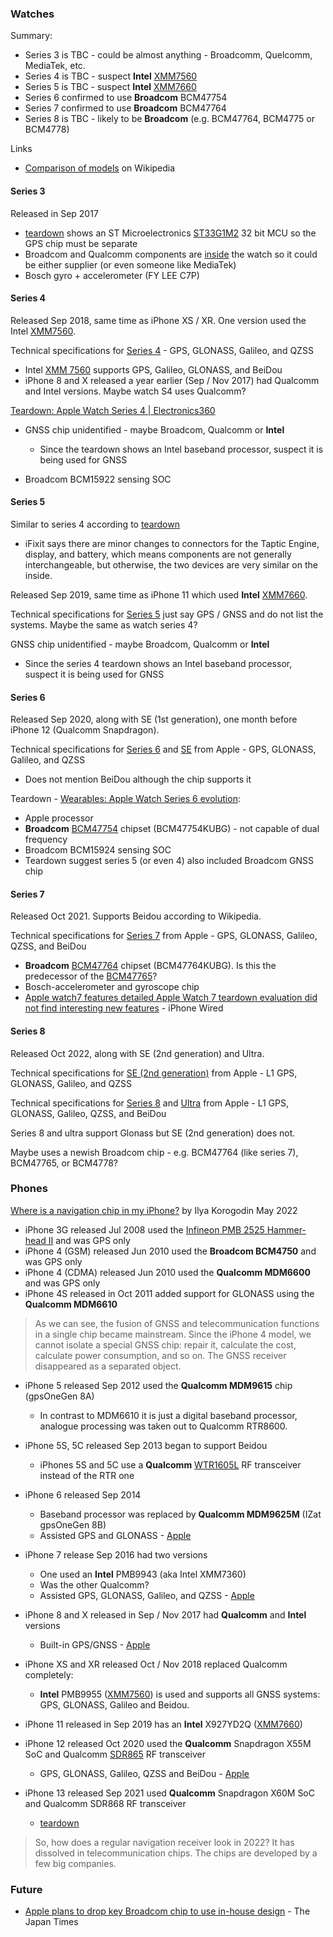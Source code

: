 ### Watches

Summary:

- Series 3 is TBC - could be almost anything - Broadcomm, Quelcomm, MediaTek, etc.
- Series 4 is TBC - suspect **Intel** [XMM7560](https://www.intel.com/content/www/us/en/products/docs/wireless-products/mobile-communications/xmm-7560-brief.html)
- Series 5 is TBC - suspect **Intel** [XMM7660](https://www.intel.com/content/www/us/en/products/docs/wireless-products/mobile-communications/xmm-7660-brief.html)
- Series 6 confirmed to use **Broadcom** BCM47754
- Series 7 confirmed to use **Broadcom** BCM47764
- Series 8 is TBC - likely to be **Broadcom** (e.g. BCM47764, BCM4775 or BCM4778)

Links

- [Comparison of models](https://en.wikipedia.org/wiki/Apple_Watch#Comparison_of_models) on Wikipedia



#### Series 3

Released in Sep 2017

- [teardown](https://www.ifixit.com/Teardown/Apple+Watch+Series+3+Teardown/97521) shows an ST Microelectronics [ST33G1M2](http://www.st.com/content/ccc/resource/technical/document/data_brief/81/c6/7d/4e/ae/23/4e/72/DM00095982.pdf/files/DM00095982.pdf/jcr:content/translations/en.DM00095982.pdf) 32 bit MCU so the GPS chip must be separate
- Broadcom and Qualcomm components are [inside](https://seekingalpha.com/article/4113383-qualcomm-inside-apple-watch-series-3) the watch so it could be either supplier (or even someone like MediaTek)
- Bosch gyro + accelerometer (FY LEE C7P)



#### Series 4

Released Sep 2018, same time as iPhone XS / XR. One version used the Intel [XMM7560](https://www.intel.com/content/www/us/en/products/docs/wireless-products/mobile-communications/xmm-7560-brief.html).

Technical specifications for [Series 4](https://support.apple.com/kb/SP778) - GPS, GLONASS, Galileo, and QZSS

- Intel [XMM 7560](https://www.intel.com/content/www/us/en/products/docs/wireless-products/mobile-communications/xmm-7560-brief.html) supports GPS, Galileo, GLONASS, and BeiDou
- iPhone 8 and X released a year earlier (Sep / Nov 2017) had Qualcomm and Intel versions. Maybe watch S4 uses Qualcomm?

[Teardown: Apple Watch Series 4 | Electronics360](https://electronics360.globalspec.com/article/13473/teardown-apple-watch-series-4)

- GNSS chip unidentified - maybe Broadcom, Qualcomm or **Intel**
  - Since the teardown shows an Intel baseband processor, suspect it is being used for GNSS

- Broadcom BCM15922 sensing SOC



#### Series 5

Similar to series 4 according to [teardown](https://www.ifixit.com/News/33117/apple-watch-series-5-teardown)

- iFixit says there are minor changes to connectors for the Taptic Engine, display, and battery, which means components are not generally interchangeable, but otherwise, the two devices are very similar on the inside.

Released Sep 2019, same time as iPhone 11 which used **Intel** [XMM7660](https://www.intel.com/content/www/us/en/products/docs/wireless-products/mobile-communications/xmm-7660-brief.html).

Technical specifications for [Series 5](https://support.apple.com/kb/SP808) just say GPS / GNSS and do not list the systems. Maybe the same as watch series 4?

GNSS chip unidentified - maybe Broadcom, Qualcomm or **Intel**

- Since the series 4 teardown shows an Intel baseband processor, suspect it is being used for GNSS



#### Series 6

Released Sep 2020, along with SE (1st generation), one month before iPhone 12 (Qualcomm Snapdragon).

Technical specifications for [Series 6](https://support.apple.com/kb/SP826) and [SE](https://support.apple.com/kb/SP827) from Apple - GPS, GLONASS, Galileo, and QZSS

- Does not mention BeiDou although the chip supports it

Teardown - [Wearables: Apple Watch Series 6 evolution](https://www.reverse-costing.com/teardown-notes/apple-watch-series-6-evolution/):

- Apple processor
- **Broadcom** [BCM47754](chipsets/README.md) chipset (BCM47754KUBG) - not capable of dual frequency
- Broadcom BCM15924 sensing SOC
- Teardown suggest series 5 (or even 4) also included Broadcom GNSS chip



#### Series 7

Released Oct 2021. Supports Beidou according to Wikipedia.

Technical specifications for [Series 7](https://support.apple.com/kb/SP860) from Apple - GPS, GLONASS, Galileo, QZSS, and BeiDou

- **Broadcom** [BCM47764](http://www.szmjd.com/proclass-read-id-1193992.html) chipset (BCM47764KUBG). Is this the predecessor of the [BCM47765](https://www.broadcom.com/products/wireless/gnss-gps-socs/bcm47765)?
- Bosch-accelerometer and gyroscope chip
- [Apple watch7 features detailed Apple Watch 7 teardown evaluation did not find interesting new features](https://iphonewired.com/news/268068/) - iPhone Wired



#### Series 8

Released Oct 2022, along with SE (2nd generation) and Ultra.

Technical specifications for [SE (2nd generation)](https://support.apple.com/kb/SP877) from Apple - L1 GPS, GLONASS, Galileo, and QZSS

Technical specifications for [Series 8](https://support.apple.com/kb/SP878) and [Ultra](https://support.apple.com/kb/SP879) from Apple - L1 GPS, GLONASS, Galileo, QZSS, and BeiDou

Series 8 and ultra support Glonass but SE (2nd generation) does not.

Maybe uses a newish Broadcom chip - e.g. BCM47764 (like series 7), BCM47765, or BCM4778?



### Phones

[Where is a navigation chip in my iPhone?](https://medium.com/@ilyakorogodin/where-is-a-navigation-chip-in-my-iphone-92ab55a61863) by Ilya Korogodin May 2022

- iPhone 3G released Jul 2008 used the [Infineon PMB 2525 Hammer-head II](http://datasheet.elcodis.com/pdf2/118/83/1188394/pmb2525.pdf) and was GPS only
- iPhone 4 (GSM) released Jun 2010 used the **Broadcom BCM4750** and was GPS only
- iPhone 4 (CDMA) released Jun 2010 used the **Qualcomm MDM6600** and was GPS only
- iPhone 4S released in Oct 2011 added support for GLONASS using the **Qualcomm MDM6610**

> As we can see, the fusion of GNSS and telecommunication functions in a single chip became mainstream. Since the iPhone 4 model, we cannot isolate a special GNSS chip: repair it, calculate the cost, calculate power consumption, and so on. The GNSS receiver disappeared as a separated object.

- iPhone 5 released Sep 2012 used the **Qualcomm MDM9615** chip (gpsOneGen 8A)
  - In contrast to MDM6610 it is just a digital baseband processor, analogue processing was taken out to Qualcomm RTR8600.
- iPhone 5S, 5C released Sep 2013 began to support Beidou
  - iPhones 5S and 5C use a **Qualcomm** [WTR1605L](https://investor.qualcomm.com/news-events/press-releases/detail/63/qualcomm-introduces-28nm-mass-market-ltedc-hspa-chipsets) RF transceiver instead of the RTR one
- iPhone 6 released Sep 2014
  - Baseband processor was replaced by **Qualcomm MDM9625M** (IZat gpsOneGen 8B)
  - Assisted GPS and GLONASS - [Apple](https://support.apple.com/kb/SP705?locale=en_GB)
- iPhone 7 release Sep 2016 had two versions
  - One used an **Intel** PMB9943 (aka Intel XMM7360)
  - Was the other Qualcomm?
  - Assisted GPS, GLONASS, Galileo, and QZSS - [Apple](https://support.apple.com/kb/SP743?locale=en_GB)
  
- iPhone 8 and X released in Sep / Nov 2017 had **Qualcomm** and **Intel** versions
  - Built-in GPS/GNSS - [Apple](https://support.apple.com/kb/SP767?locale=en_GB)

- iPhone XS and XR released Oct / Nov 2018 replaced Qualcomm completely:
  - **Intel** PMB9955 ([XMM7560](https://www.intel.com/content/www/us/en/products/docs/wireless-products/mobile-communications/xmm-7560-brief.html)) is used and supports all GNSS systems: GPS, GLONASS, Galileo and Beidou.
- iPhone 11 released in Sep 2019 has an **Intel** X927YD2Q ([XMM7660](https://www.intel.com/content/www/us/en/products/docs/wireless-products/mobile-communications/xmm-7660-brief.html))
- iPhone 12 released Oct 2020 used the **Qualcomm** Snapdragon X55M SoC and Qualcomm [SDR865](https://insidegnss.com/qualcomms-new-chip-more-power-more-features-same-ol-gnss/) RF transceiver
  - GPS, GLONASS, Galileo, QZSS and BeiDou - [Apple](https://www.apple.com/uk/iphone-12/specs/)

- iPhone 13 released Sep 2021 used **Qualcomm** Snapdragon X60M SoC and Qualcomm SDR868 RF transceiver
  - [teardown](https://uk.pcmag.com/mobile-phones/135925/teardown-confirms-qualcomm-modems-in-the-iphone-13-pro)


> So, how does a regular navigation receiver look in 2022? It has dissolved in telecommunication chips. The chips are developed by a few big companies.



### Future

- [Apple plans to drop key Broadcom chip to use in-house design](https://www.japantimes.co.jp/news/2023/01/10/business/apple-in-house-chip-plans/) -  The Japan Times

